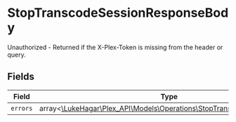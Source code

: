 # StopTranscodeSessionResponseBody

Unauthorized - Returned if the X-Plex-Token is missing from the header or query.


## Fields

| Field                                                                                                                            | Type                                                                                                                             | Required                                                                                                                         | Description                                                                                                                      |
| -------------------------------------------------------------------------------------------------------------------------------- | -------------------------------------------------------------------------------------------------------------------------------- | -------------------------------------------------------------------------------------------------------------------------------- | -------------------------------------------------------------------------------------------------------------------------------- |
| `errors`                                                                                                                         | array<[\LukeHagar\Plex_API\Models\Operations\StopTranscodeSessionErrors](../../Models/Operations/StopTranscodeSessionErrors.md)> | :heavy_minus_sign:                                                                                                               | N/A                                                                                                                              |